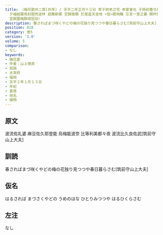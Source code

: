 ```yaml
---
title: （梅花歌卅二首[并序] / 天平二年正月十三日 萃于帥老之宅 申宴會也 于時初春令月 氣淑風和梅披鏡前之粉 蘭薫珮後之香 加以 曙嶺移雲 松掛羅而傾盖
  夕岫結霧鳥封縠而迷林 庭舞新蝶 空歸故鴈 於是盖天坐地 <促>膝飛觴 忘言一室之裏 開衿煙霞之外 淡然自放 快然自足 若非翰苑何以攄情 詩紀落梅之篇古今夫何異矣
  宜賦園梅聊成短詠）
description: 春さればまづ咲くやどの梅の花独り見つつや春日暮らさむ[筑前守山上大夫]
position: 818
category: 巻5
version: '1.0'
volume: 5
comparison:
- なし
keywords:
- 梅花宴
- 作者：山上憶良
- 孤独
- 太宰府
- 福岡
- 天平２年１月１３日
- 年紀
- 宴席
- 地名
- 植物
---
```


## 原文

波流佐礼婆 麻豆佐久耶登能 烏梅能波奈 比等利美都々夜 波流比久良佐武[筑前守山上大夫]

## 訓読

春さればまづ咲くやどの梅の花独り見つつや春日暮らさむ[筑前守山上大夫]

## 仮名

はるされば まづさくやどの うめのはな ひとりみつつや はるひくらさむ

## 左注

なし
